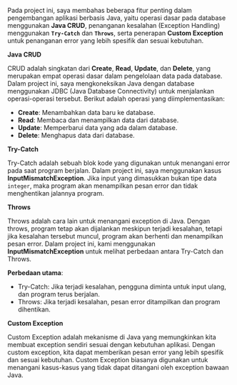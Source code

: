 Pada project ini, saya membahas beberapa fitur penting dalam pengembangan aplikasi berbasis Java, yaitu operasi dasar pada database menggunakan **Java CRUD**, penanganan kesalahan (Exception Handling) menggunakan **`Try-Catch`** dan **`Throws`**, serta penerapan **Custom Exception** untuk penanganan error yang lebih spesifik dan sesuai kebutuhan.


**Java CRUD**

CRUD adalah singkatan dari **Create**, **Read**, **Update**, dan **Delete**, yang merupakan empat operasi dasar dalam pengelolaan data pada database. Dalam project ini, saya  mengkoneksikan Java dengan database menggunakan JDBC (Java Database Connectivity) untuk menjalankan operasi-operasi tersebut. Berikut adalah operasi yang diimplementasikan:
- **Create**: Menambahkan data baru ke database.
- **Read**: Membaca dan menampilkan data dari database.
- **Update**: Memperbarui data yang ada dalam database.
- **Delete**: Menghapus data dari database.


**Try-Catch**

Try-Catch adalah sebuah blok kode yang digunakan untuk menangani error pada saat program berjalan. Dalam project ini, saya menggunakan kasus **InputMismatchException**. Jika input yang dimasukkan bukan tipe data `integer`, maka program akan menampilkan pesan error dan tidak menghentikan jalannya program.


**Throws**

Throws adalah cara lain untuk menangani exception di Java. Dengan throws, program tetap akan dijalankan meskipun terjadi kesalahan, tetapi jika kesalahan tersebut muncul, program akan berhenti dan menampilkan pesan error. Dalam project ini, kami menggunakan **InputMismatchException** untuk melihat perbedaan antara Try-Catch dan Throws.


**Perbedaan utama**: 

  - Try-Catch: Jika terjadi kesalahan, pengguna diminta untuk input ulang, dan program terus berjalan.
  - Throws: Jika terjadi kesalahan, pesan error ditampilkan dan program dihentikan.

**Custom Exception**

Custom Exception adalah mekanisme di Java yang memungkinkan kita membuat exception sendiri sesuai dengan kebutuhan aplikasi. Dengan custom exception, kita dapat memberikan pesan error yang lebih spesifik dan sesuai kebutuhan. Custom Exception biasanya digunakan untuk menangani kasus-kasus yang tidak dapat ditangani oleh exception bawaan Java.

